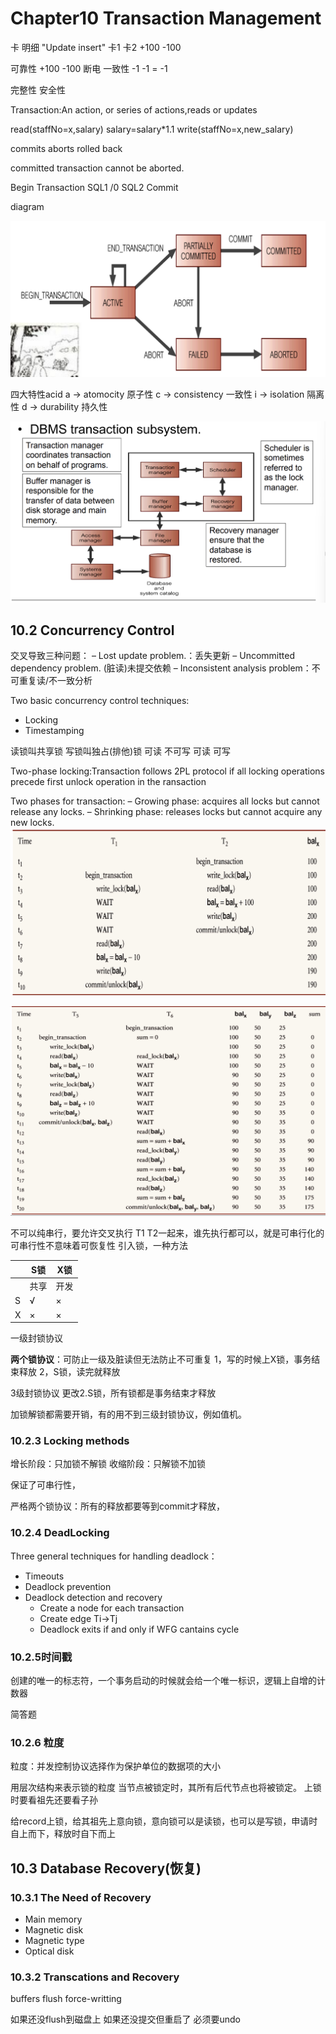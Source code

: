 # Chapter10 Transaction Management

卡        明细
"Update    insert"
卡1         卡2
+100        -100

可靠性 +100 -100 断电
一致性 -1 -1 = -1

完整性 安全性


Transaction:An action, or series of actions,reads or updates

read(staffNo=x,salary)
salary=salary*1.1
write(staffNo=x,new_salary)

commits
aborts
rolled back

committed transaction cannot be aborted.

Begin Transaction
    SQL1
    /0
    SQL2
Commit

diagram

![alt text](./src/image.png)

四大特性acid
a -> atomocity    原子性
c -> consistency  一致性
i -> isolation    隔离性
d -> durability   持久性

![alt text](./src/image-1.png)

## 10.2 Concurrency Control
交叉导致三种问题：
– Lost update problem.：丢失更新
– Uncommitted dependency problem. (脏读)未提交依赖
– Inconsistent analysis problem：不可重复读/不一致分析


Two basic concurrency control techniques:
- Locking
- Timestamping

读锁叫共享锁 写锁叫独占(排他)锁
可读  不可写 可读 可写

Two-phase locking:Transaction follows 2PL protocol if all locking operations precede first unlock operation in the ransaction

Two phases for transaction:
– Growing phase: acquires all locks but cannot release any locks.
– Shrinking phase: releases locks but cannot acquire any new locks.
![alt text](./src/10.2.3Locking.png)

![alt text](./src/10.2.3Two-Lock.png)

不可以纯串行，要允许交叉执行
T1 T2一起来，谁先执行都可以，就是可串行化的
可串行性不意味着可恢复性
引入锁，一种方法

|   | S锁  | X锁  |
| - | ---- | ---- |
|   | 共享 | 开发 |
| S | √   | ×   |
| X | ×   | ×   |

一级封锁协议

**两个锁协议**：可防止一级及脏读但无法防止不可重复
1，写的时候上X锁，事务结束释放
2，S锁，读完就释放

3级封锁协议
更改2.S锁，所有锁都是事务结束才释放

加锁解锁都需要开销，有的用不到三级封锁协议，例如值机。

### 10.2.3 Locking methods

增长阶段：只加锁不解锁
收缩阶段：只解锁不加锁

保证了可串行性，

严格两个锁协议：所有的释放都要等到commit才释放，

### 10.2.4 DeadLocking

Three general techniques for handling deadlock：

- Timeouts
- Deadlock prevention
- Deadlock detection and recovery
  - Create a node for each transaction
  - Create edge Ti->Tj
  - Deadlock exits if and only if WFG cantains cycle

### 10.2.5时间戳

创建的唯一的标志符，一个事务启动的时候就会给一个唯一标识，逻辑上自增的计数器

简答题

### 10.2.6 粒度

粒度：并发控制协议选择作为保护单位的数据项的大小

用层次结构来表示锁的粒度
当节点被锁定时，其所有后代节点也将被锁定。
上锁时要看祖先还要看子孙

给record上锁，给其祖先上意向锁，意向锁可以是读锁，也可以是写锁，申请时自上而下，释放时自下而上

## 10.3 Database Recovery(恢复)

### 10.3.1 The Need of Recovery

- Main memory
- Magnetic disk
- Magnetic type
- Optical disk

### 10.3.2 Transcations and Recovery

buffers   flush
force-writting

如果还没flush到磁盘上 如果还没提交但重启了 必须要undo
